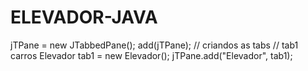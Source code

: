 # ELEVADOR-JAVA
 jTPane = new JTabbedPane();
        add(jTPane);
        // criandos as tabs
        // tab1 carros
        Elevador tab1 = new Elevador();
        jTPane.add("Elevador", tab1);
